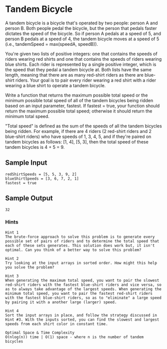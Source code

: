 # Tandem Bicycle

A tandem bicycle is a bicycle that's operated by two people: person A and person B. Both people pedal the bicycle, but the person that pedals faster dictates the speed of the bicycle. So if person A pedals at a speed of 5, and person B pedals at a speed of 4, the tandem bicycle moves at a speed of 5 (i.e., tandemSpeed = max(speedA, speedB)).

You're given two lists of positive integers: one that contains the speeds of riders wearing red shirts and one that contains the speeds of riders wearing blue shirts. Each rider is represented by a single positive integer, which is the speed that they pedal a tandem bicycle at. Both lists have the same length, meaning that there are as many red-shirt riders as there are blue-shirt riders. Your goal is to pair every rider wearing a red shirt with a rider wearing a blue shirt to operate a tandem bicycle.

Write a function that returns the maximum possible total speed or the minimum possible total speed of all of the tandem bicycles being ridden based on an input parameter, fastest. If fastest = true, your function should return the maximum possible total speed; otherwise it should return the minimum total speed.

"Total speed" is defined as the sum of the speeds of all the tandem bicycles being ridden. For example, if there are 4 riders (2 red-shirt riders and 2 blue-shirt riders) who have speeds of 1, 3, 4, 5, and if they're paired on tandem bicycles as follows: [1, 4], [5, 3], then the total speed of these tandem bicycles is 4 + 5 = 9.

## Sample Input

```
redShirtSpeeds = [5, 5, 3, 9, 2]
blueShirtSpeeds = [3, 6, 7, 2, 1]
fastest = true
```
## Sample Output

```
32
```

### Hints

```
Hint 1
The brute-force approach to solve this problem is to generate every possible set of pairs of riders and to determine the total speed that each of these sets generates. This solution does work but, it isn't optimal. Can you think of a better way to solve this problem?
```

```
Hint 2
Try looking at the input arrays in sorted order. How might this help you solve the problem?
```

```
Hint 3
When generating the maximum total speed, you want to pair the slowest red-shirt riders with the fastest blue-shirt riders and vice versa, so as to always take advantage of the largest speeds. When generating the minimum total speed, you want to pair the fastest red-shirt riders with the fastest blue-shirt riders, so as to "eliminate" a large speed by pairing it with a another large (larger) speed.
```

```
Hint 4
Sort the input arrays in place, and follow the strategy discussed in Hint #3. With the inputs sorted, you can find the slowest and largest speeds from each shirt color in constant time.
```

```
Optimal Space & Time Complexity
O(nlog(n)) time | O(1) space - where n is the number of tandem bicycles
```
